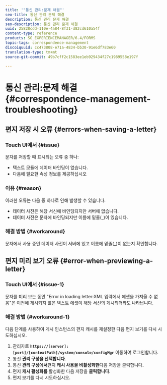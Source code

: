 ```yaml
---
title: '"통신 관리:문제 해결"'
seo-title: 통신 관리 문제 해결
description: 통신 관리 문제 해결
seo-description: 통신 관리 문제 해결
uuid: 25828cdd-110e-4a84-8f31-d82cd610a54f
content-type: reference
products: SG_EXPERIENCEMANAGER/6.4/FORMS
topic-tags: correspondence-management
discoiquuid: cc473808-e71a-4834-bb30-91e6df783e60
translation-type: tm+mt
source-git-commit: 49b7cff2c1583ee1eb929434f27c1989558e197f

---
```



# 통신 관리:문제 해결 {#correspondence-management-troubleshooting}

## 편지 저장 시 오류 {#errors-when-saving-a-letter}

### Touch UI에서 {#issue}

문자를 저장할 때 표시되는 오류 중 하나:

* 텍스트 모듈에 데이터 바인딩이 없습니다.
* 다음에 필요한 속성 정보를 제공하십시오

### 이유 {#reason}

이러한 오류는 다음 중 하나로 인해 발생할 수 있습니다.

* 데이터 사전은 해당 서신에 바인딩되지만 서버에 없습니다.
* 데이터 사전은 문자에 바인딩되지만 이름에 밑줄(_)이 있습니다.

### 해결 방법 {#workaround}

문자에서 사용 중인 데이터 사전이 서버에 있고 이름에 밑줄(_)이 없는지 확인합니다.

## 편지 미리 보기 오류 {#error-when-previewing-a-letter}

### Touch UI에서 {#issue-1}

문자를 미리 보는 동안 &quot;Error in loading letter:XML 입력에서 에셋을 가져올 수 없음&quot;은 이전에 게시되지 않은 텍스트 에셋이 해당 서신의 게시되더라도 나타납니다.

### 해결 방법 {#workaround-1}

다음 단계를 사용하여 게시 인스턴스의 편지 캐시를 재설정한 다음 편지 보기를 다시 시도하십시오.

1. 관리자로 **`https://[server]:[port]/[contextPath]/system/console/configMgr`** 이동하여 로그인합니다.
1. 통신 **관리 구성을 선택합니다**.
1. 통신 **관리 구성에서**&#x200B;편지 **캐시 사용을 비활성화한**&#x200B;다음 저장을 클릭합니다&#x200B;**.**
1. 편지 **캐시 활성화를** 활성화한 다음 저장을 **클릭합니다**.
1. 편지 보기를 다시 시도하십시오.

